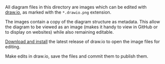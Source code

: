 All diagram files in this directory are images which can be edited with 
[draw.io](https://www.drawio.com), as marked with the `*.drawio.png` extension.

The images contain a copy of the diagram structure as metadata. This allow the 
diagram to be viewed as an image (makes it handy to view in GitHub or to display 
on websites) while also remaining editable.

[Download and install](https://github.com/jgraph/drawio-desktop/releases) the 
latest release of draw.io to open the image files for editing.

Make edits in draw.io, save the files and commit them to publish them.